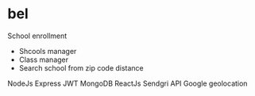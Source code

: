 # bel

School enrollment

- Shcools manager
- Class manager
- Search school from zip code distance


NodeJs
Express
JWT
MongoDB
ReactJs
Sendgri API
Google geolocation
